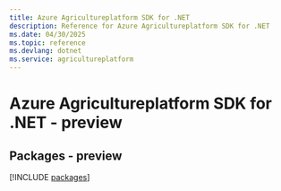 ```yaml
---
title: Azure Agricultureplatform SDK for .NET
description: Reference for Azure Agricultureplatform SDK for .NET
ms.date: 04/30/2025
ms.topic: reference
ms.devlang: dotnet
ms.service: agricultureplatform
---
```

# Azure Agricultureplatform SDK for .NET - preview
## Packages - preview
[!INCLUDE [packages](agricultureplatform-index.md)]